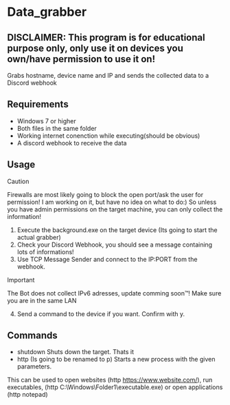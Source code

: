 # Data_grabber
## DISCLAIMER: This program is for educational purpose only, only use it on devices you own/have permission to use it on!
Grabs hostname, device name and IP and sends the collected data to a Discord webhook
## Requirements
- Windows 7 or higher
- Both files in the same folder
- Working internet conenction while executing(should be obvious)
-  A discord webhook to receive the data
## Usage
> [!CAUTION]
> Firewalls are most likely going to block the open port/ask the user for permission!
> I am working on it, but have no idea on what to do:)
> So unless you have admin permissions on the target machine, you can only collect the information!
1. Execute the background.exe on the target device (Its going to start the actual grabber)
2. Check your Discord Webhook, you should see a message containing lots of informations!
3. Use TCP Message Sender and connect to the IP:PORT from the webhook.
> [!IMPORTANT]
> The Bot does not collect IPv6 adresses, update comming soon™!
> Make sure you are in the same LAN
4. Send a command to the device if you want. Confirm with y.
## Commands
- shutdown   Shuts down the target. Thats it
- http <parameter>   (Is going to be renamed to p) Starts a new process with the given parameters.

This can be used to open websites (http https://www.website.com/), run executables, (http C:\Windows\Folder1\executable.exe) 
or open applications (http notepad)
